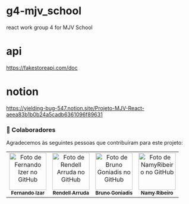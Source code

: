 # g4-mjv_school

react work group 4 for MJV School

# api

https://fakestoreapi.com/doc

# notion

https://yielding-bug-547.notion.site/Projeto-MJV-React-aeea83b1b0b24a5cadb6361096f89631

### 🤝 Colaboradores

Agradecemos às seguintes pessoas que contribuíram para este projeto:

<table>
  <tr>
    <td align="center">
      <a href="https://github.com/fernando-izar">
        <img src="https://avatars.githubusercontent.com/u/84053129?v=4" width="100px;" alt="Foto de Fernando Izer no GitHub"/ target="_blanck" ><br>
        <sub>
          <b>Fernando Izar</b>
        </sub>
      </a>
    </td>
     <td align="center">
      <a href="https://github.com/rendell-arruda">
        <img src="https://avatars.githubusercontent.com/u/89528131?v=4" width="100px;" alt="Foto de Rendell Arruda no GitHub"/ target="_blanck" ><br>
        <sub>
          <b>Rendell Arruda</b>
        </sub>
      </a>
    </td>
    <td align="center">
      <a href="https://github.com/Brunogoniadis/">
        <img src="https://avatars.githubusercontent.com/u/56612714?v=4" width="100px;" alt="Foto de Bruno Goniadis no GitHub"/ target="_blanck" ><br>
        <sub>
          <b>Bruno Goniadis</b>
        </sub>
      </a>
    </td>
        <td align="center">
      <a href="https://github.com/NamyRibeiro">
        <img src="https://avatars.githubusercontent.com/u/109562283?v=4" width="100px;" alt="Foto de NamyRibeiro no GitHub"/ target="_blanck" ><br>
        <sub>
          <b>Namy Ribeiro</b>
        </sub>
      </a>
    </td>
  </tr>
</table>
